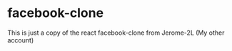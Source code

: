 # facebook-clone
This is just a copy of the react facebook-clone from Jerome-2L (My other account) 
